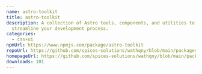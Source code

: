 ```yaml
---
name: astro-toolkit
title: astro-toolkit
description: A collection of Astro tools, components, and utilities to
  streamline your development process.
categories:
  - css+ui
npmUrl: https://www.npmjs.com/package/astro-toolkit
repoUrl: https://github.com/spices-solutions/wathqny/blob/main/packages/astro-toolkit/README.md
homepageUrl: https://github.com/spices-solutions/wathqny/blob/main/packages/astro-toolkit/README.md
downloads: 101
---
```

